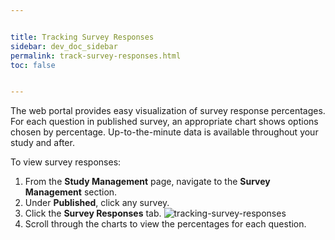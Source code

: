```yaml
---


title: Tracking Survey Responses
sidebar: dev_doc_sidebar
permalink: track-survey-responses.html
toc: false


---
```




The web portal provides easy visualization of survey response percentages. For each question in published survey, an appropriate chart shows options chosen by percentage. Up-to-the-minute data is available throughout your study and after.

To view survey responses:

1. From the **Study Management** page, navigate to the **Survey Management** section.
2. Under **Published**, click any survey.
3. Click the **Survey Responses** tab.
    ![tracking-survey-responses](../../../images/tracking-survey-responses.png)
4. Scroll through the charts to view the percentages for each question.
